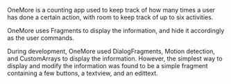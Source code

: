OneMore is a counting app used to keep track of how many times a user has done a certain action, with room to keep track of up to six activities.

OneMore uses Fragments to display the information, and hide it accordingly as the user commands.

During development, OneMore used DialogFragments, Motion detection, and CustomArrays to display the information. However, the simplest way to display and modify the information was found to be a simple fragment containing a few buttons, a textview, and an edittext.